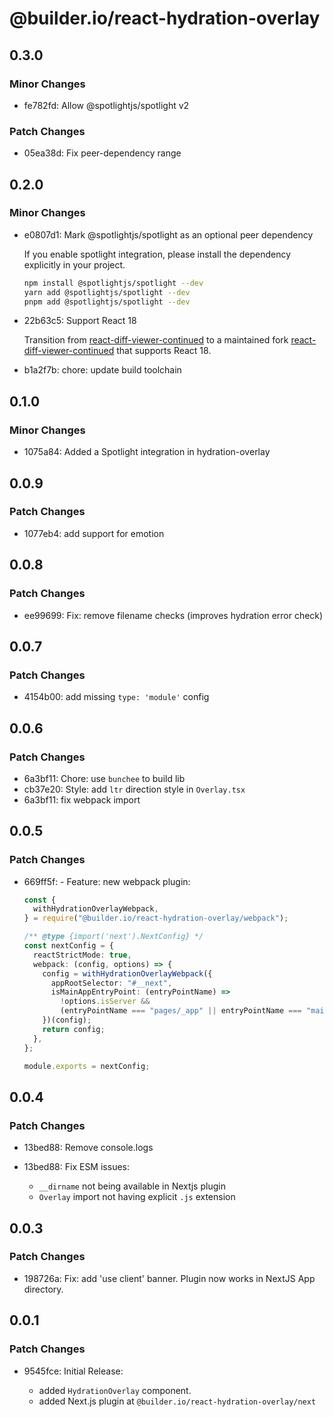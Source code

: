 # @builder.io/react-hydration-overlay

## 0.3.0

### Minor Changes

- fe782fd: Allow @spotlightjs/spotlight v2

### Patch Changes

- 05ea38d: Fix peer-dependency range

## 0.2.0

### Minor Changes

- e0807d1: Mark @spotlightjs/spotlight as an optional peer dependency

  If you enable spotlight integration, please install the dependency explicitly
  in your project.

  ```bash
  npm install @spotlightjs/spotlight --dev
  yarn add @spotlightjs/spotlight --dev
  pnpm add @spotlightjs/spotlight --dev
  ```

- 22b63c5: Support React 18

  Transition from [react-diff-viewer-continued](https://github.com/praneshr/react-diff-viewer)
  to a maintained fork [react-diff-viewer-continued](https://github.com/aeolun/react-diff-viewer-continued)
  that supports React 18.

- b1a2f7b: chore: update build toolchain

## 0.1.0

### Minor Changes

- 1075a84: Added a Spotlight integration in hydration-overlay

## 0.0.9

### Patch Changes

- 1077eb4: add support for emotion

## 0.0.8

### Patch Changes

- ee99699: Fix: remove filename checks (improves hydration error check)

## 0.0.7

### Patch Changes

- 4154b00: add missing `type: 'module'` config

## 0.0.6

### Patch Changes

- 6a3bf11: Chore: use `bunchee` to build lib
- cb37e20: Style: add `ltr` direction style in `Overlay.tsx`
- 6a3bf11: fix webpack import

## 0.0.5

### Patch Changes

- 669ff5f: - Feature: new webpack plugin:

  ```ts
  const {
    withHydrationOverlayWebpack,
  } = require("@builder.io/react-hydration-overlay/webpack");

  /** @type {import('next').NextConfig} */
  const nextConfig = {
    reactStrictMode: true,
    webpack: (config, options) => {
      config = withHydrationOverlayWebpack({
        appRootSelector: "#__next",
        isMainAppEntryPoint: (entryPointName) =>
          !options.isServer &&
          (entryPointName === "pages/_app" || entryPointName === "main-app"),
      })(config);
      return config;
    },
  };

  module.exports = nextConfig;
  ```

## 0.0.4

### Patch Changes

- 13bed88: Remove console.logs
- 13bed88: Fix ESM issues:

  - `__dirname` not being available in Nextjs plugin
  - `Overlay` import not having explicit `.js` extension

## 0.0.3

### Patch Changes

- 198726a: Fix: add 'use client' banner. Plugin now works in NextJS App directory.

## 0.0.1

### Patch Changes

- 9545fce: Initial Release:

  - added `HydrationOverlay` component.
  - added Next.js plugin at `@builder.io/react-hydration-overlay/next`
